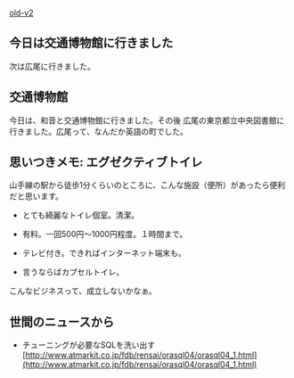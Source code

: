 [old-v2](ig040925-orig.html)

## 今日は交通博物館に行きました

次は広尾に行きました。


## 交通博物館

今日は、和音と交通博物館に行きました。その後 広尾の東京都立中央図書館に行きました。広尾って、なんだか英語の町でした。

## 思いつきメモ: エグゼクティブトイレ

山手線の駅から徒歩1分くらいのところに、こんな施設（便所）があったら便利だと思います。

* とても綺麗なトイレ個室。清潔。
  
* 有料。一回500円～1000円程度。１時間まで。
  
* テレビ付き。できればインターネット端末も。
  
* 言うならばカプセルトイレ。

こんなビジネスって、成立しないかなぁ。

## 世間のニュースから

* チューニングが必要なSQLを洗い出す
  [http://www.atmarkit.co.jp/fdb/rensai/orasql04/orasql04_1.html](http://www.atmarkit.co.jp/fdb/rensai/orasql04/orasql04_1.html)